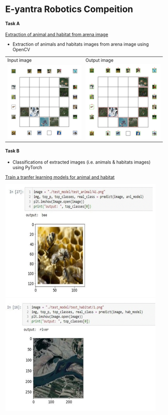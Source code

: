 # E-yantra Robotics Compeition 

#### Task A

[Extraction of animal and habitat from arena image](https://github.com/SameerK16/TL_pytorch/tree/main/Extracting%20imges)

* Extraction of animals and habitats images from arena image using OpenCV 

<Table>
  <tr>
    <td>Input image</td>
    <td>Output image</td>
  </tr>
  <tr>
    <td><img src="https://github.com/SameerK16/TL_pytorch/blob/main/Extracting%20imges/reults/image_1.png"></td>
    <td><img src="https://github.com/SameerK16/TL_pytorch/blob/main/Extracting%20imges/reults/output-1.png"></td>
  </tr>
</Table>

#### Task B 

* Classifications of extracted images (i.e. animals & habitats images) using PyTorch 

[Train a tranfer learning models for animal and habitat](https://github.com/SameerK16/TL_pytorch/tree/main/Transfer%20Learning%20Models)

<img src="https://github.com/SameerK16/TL_pytorch/blob/main/Transfer%20Learning%20Models/results/animal_output.gif" width = 480 height = 360>
<img src="https://github.com/SameerK16/TL_pytorch/blob/main/Transfer%20Learning%20Models/results/habitat_output.gif" width = 480 height = 360>
